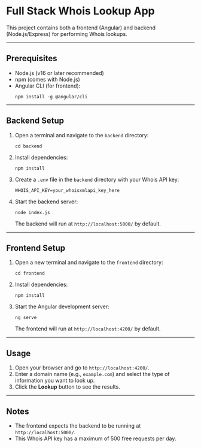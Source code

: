 
# Full Stack Whois Lookup App

This project contains both a frontend (Angular) and backend (Node.js/Express) for performing Whois lookups.

---

## Prerequisites

- Node.js (v16 or later recommended)
- npm (comes with Node.js)
- Angular CLI (for frontend):
  ```
  npm install -g @angular/cli
  ```

---

## Backend Setup

1. Open a terminal and navigate to the `backend` directory:
	```
	cd backend
	```
2. Install dependencies:
	```
	npm install
	```
3. Create a `.env` file in the `backend` directory with your Whois API key:
	```env
	WHOIS_API_KEY=your_whoisxmlapi_key_here
	```
4. Start the backend server:
	```
	node index.js
	```
	The backend will run at `http://localhost:5000/` by default.

---

## Frontend Setup

1. Open a new terminal and navigate to the `frontend` directory:
	```
	cd frontend
	```
2. Install dependencies:
	```
	npm install
	```
3. Start the Angular development server:
	```
	ng serve
	```
	The frontend will run at `http://localhost:4200/` by default.

---

## Usage

1. Open your browser and go to `http://localhost:4200/`.
2. Enter a domain name (e.g., `example.com`) and select the type of information you want to look up.
3. Click the **Lookup** button to see the results.

---

## Notes

- The frontend expects the backend to be running at `http://localhost:5000/`.
- This Whois API key has a maximum of 500 free requests per day.
